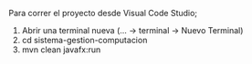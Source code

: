 Para correr el proyecto desde Visual Code Studio;
1. Abrir una terminal nueva (... -> terminal -> Nuevo Terminal)
3. cd sistema-gestion-computacion
2. mvn clean javafx:run
